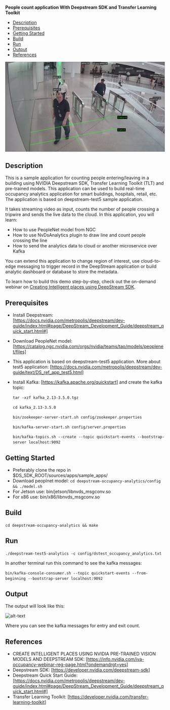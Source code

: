 **People count application With Deepstream SDK and Transfer Learning Toolkit**

* [Description](#description)
* [Prerequisites](#prerequisites)
* [Getting Started](#GettingStarted)
* [Build](#build)
* [Run](#run)
* [Output](#output)
* [References](#references)
<p align="center">
  <img src="images/test.png">
</p>

## Description 

  This is a sample application for counting people entering/leaving in a building using NVIDIA Deepstream SDK, Transfer Learning Toolkit (TLT) and pre-trained models. This application can be used to build real-time occupancy analytics application for smart buildings, hospitals, retail, etc. The application is based on deepstream-test5 sample application.

   It takes streaming video as input, counts the number of people crossing a tripwire and sends the live data to the cloud. In this application, you will learn:

  - How to use PeopleNet model from NGC
  - How to use NvDsAnalytics plugin to draw line and count people crossing the line
  - How to send the analytics data to cloud or another microservice over Kafka
 
  You can extend this application to change region of interest, use cloud-to-edge messaging to trigger record in the DeepStream application or build analytic dashboard or database to store the metadata.

To learn how to build this demo step-by-step, check out the on-demand webinar on [Creating Intelligent places using DeepStream SDK](https://info.nvidia.com/iva-occupancy-webinar-reg-page.html?ondemandrgt=yes).

## Prerequisites


- Install Deepstream: [https://docs.nvidia.com/metropolis/deepstream/dev-guide/index.html#page/DeepStream_Development_Guide/deepstream_quick_start.html#]

- Download PeopleNet model: [https://catalog.ngc.nvidia.com/orgs/nvidia/teams/tao/models/peoplenet/files]

- This application is based on deepstream-test5 application. More about test5 application: [https://docs.nvidia.com/metropolis/deepstream/dev-guide/text/DS_ref_app_test5.html]

- Install Kafka: [https://kafka.apache.org/quickstart] and create the kafka topic:

  `tar -xzf kafka_2.13-3.5.0.tgz`

  `cd kafka_2.13-3.5.0`

  `bin/zookeeper-server-start.sh config/zookeeper.properties`

  `bin/kafka-server-start.sh config/server.properties`

  `bin/kafka-topics.sh --create --topic quickstart-events --bootstrap-server localhost:9092`

## Getting Started

- Preferably clone the repo in $DS_SDK_ROOT/sources/apps/sample_apps/ 
- Download peoplnet model: `cd deepstream-occupancy-analytics/config && ./model.sh`
- For Jetson use:  bin/jetson/libnvds_msgconv.so
- For x86 use: bin/x86/libnvds_msgconv.so
	 

## Build

 `cd deepstream-occupancy-analytics && make`

## Run 

 `./deepstream-test5-analytics -c config/dstest_occupancy_analytics.txt`

  In another terminal run this command to see the kafka messages:

 `bin/kafka-console-consumer.sh --topic quickstart-events --from-beginning --bootstrap-server localhost:9092`


## Output

  The output will look like this: 

  ![alt-text](https://github.com/NVIDIA-AI-IOT/deepstream-occupancy-analytics/blob/master/images/kafka_messages.gif)

  Where you can see the kafka messages for entry and exit count.
  

## References

- CREATE INTELLIGENT PLACES USING NVIDIA PRE-TRAINED VISION MODELS AND DEEPSTREAM SDK: [https://info.nvidia.com/iva-occupancy-webinar-reg-page.html?ondemandrgt=yes]
- Deepstream SDK: [https://developer.nvidia.com/deepstream-sdk]
- Deepstream Quick Start Guide: [https://docs.nvidia.com/metropolis/deepstream/dev-guide/index.html#page/DeepStream_Development_Guide/deepstream_quick_start.html#]
- Transfer Learning Toolkit: [https://developer.nvidia.com/transfer-learning-toolkit]

